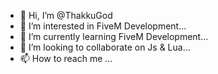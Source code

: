 - 👋 Hi, I’m @ThakkuGod
- 👀 I’m interested in FiveM Development...
- 🌱 I’m currently learning FiveM Development...
- 💞️ I’m looking to collaborate on Js & Lua...
- 📫 How to reach me ...

<!---
ThakkuGod/ThakkuGod is a ✨ special ✨ repository because its `README.md` (this file) appears on your GitHub profile.
You can click the Preview link to take a look at your changes.
--->
